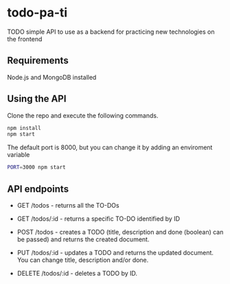 # todo-pa-ti
TODO simple API to use as a backend for practicing new technologies on the frontend

## Requirements

Node.js and MongoDB installed

## Using the API

Clone the repo and execute the following commands.

```bash
npm install
npm start
```

The default port is 8000, but you can change it by adding an enviroment variable

```bash
PORT=3000 npm start
```

## API endpoints

+ GET /todos - returns all the TO-DOs

+ GET /todos/:id - returns a specific TO-DO identified by ID

+ POST /todos - creates a TODO (title, description and done (boolean) can be passed) and returns the created document.

+ PUT /todos/:id - updates a TODO and returns the updated document. You can change title, description and/or done.

+ DELETE /todos/:id - deletes a TODO by ID.